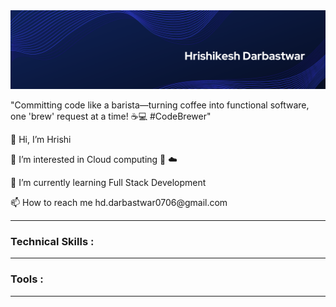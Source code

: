 <img src="banner.png" alt="">
<p>"Committing code like a barista—turning coffee into functional software, one 'brew' request at a time! ☕💻 #CodeBrewer"</p> 
<p>👋 Hi, I’m Hrishi</p>
<p>👀 I’m interested in Cloud computing 🚀 ☁️</p>
<p>🌱 I’m currently learning Full Stack Development</p>
<p>📫 How to reach me hd.darbastwar0706@gmail.com</p>
<hr>
<h3>Technical Skills :</h3>

<hr>
<h3>Tools :</h3>

<hr>
<!---
hrishi-d-d/hrishi-d-d is a ✨ special ✨ repository because its `README.md` (this file) appears on your GitHub profile.
You can click the Preview link to take a look at your changes.
--->

